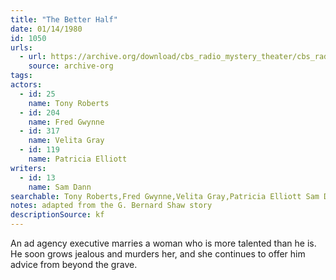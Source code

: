 ```yaml
---
title: "The Better Half"
date: 01/14/1980
id: 1050
urls: 
  - url: https://archive.org/download/cbs_radio_mystery_theater/cbs_radio_mystery_theater-1001-1050.zip/cbs_radio_mystery_theater-1001-1050%2Fcbsrmt_1050_the_better_half.mp3
    source: archive-org
tags: 
actors:  
  - id: 25
    name: Tony Roberts  
  - id: 204
    name: Fred Gwynne  
  - id: 317
    name: Velita Gray  
  - id: 119
    name: Patricia Elliott
writers:  
  - id: 13
    name: Sam Dann
searchable: Tony Roberts,Fred Gwynne,Velita Gray,Patricia Elliott Sam Dann
notes: adapted from the G. Bernard Shaw story
descriptionSource: kf
---
```

An ad agency executive marries a woman who is more talented than he is. He soon grows jealous and murders her, and she continues to offer him advice from beyond the grave.